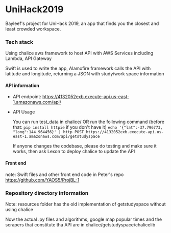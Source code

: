 # UniHack2019
Bayleef's project for UniHack 2019, an app that finds you the closest and least crowded workspace.

### Tech stack
Using chalice aws framework to host API with AWS Services including Lambda, API Gateway

Swift is used to write the app, Alamofire framework calls the API with latitude and longitude, returning a JSON with study/work space information

#### API information
* API endpoint: https://4132052exb.execute-api.us-east-1.amazonaws.com/api/

* API Usage

  You can run test_data in chalice/ OR run the following command (before that: `pip install httpie` if you don't have it)
  `
  echo '{"lat":-37.796773, "long":144.964456}' | http POST https://4132052exb.execute-api.us-east-1.amazonaws.com/api/getstudyspace
  `
  
  If anyone changes the codebase, please do testing and make sure it works, then ask Lexon to deploy chalice to update the API

#### Front end
note: Swift files and other front end code in Peter's repo https://github.com/YAOS5/ProjBL-1

### Repository directory information

Note: resources folder has the old implementation of getstudyspace without using chalice

Now the actual .py files and algorithms, google map popular times and the scrapers that constitute tha API are in chalice/getstudyspace/chalicelib

